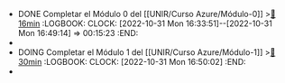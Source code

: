 - DONE Completar el Módulo 0 del [[UNIR/Curso Azure/Módulo-0]] >[🍅 16min](#agenda-pomo://?t=p-1667230439472-920)
  :LOGBOOK:
  CLOCK: [2022-10-31 Mon 16:33:51]--[2022-10-31 Mon 16:49:14] =>  00:15:23
  :END:
-
- DOING Completar el Módulo 1 del [[UNIR/Curso Azure/Módulo-1]] >[🍅 30min](#agenda-pomo://?t=f-1667231412283-1800)
  :LOGBOOK:
  CLOCK: [2022-10-31 Mon 16:50:02]
  :END:
-